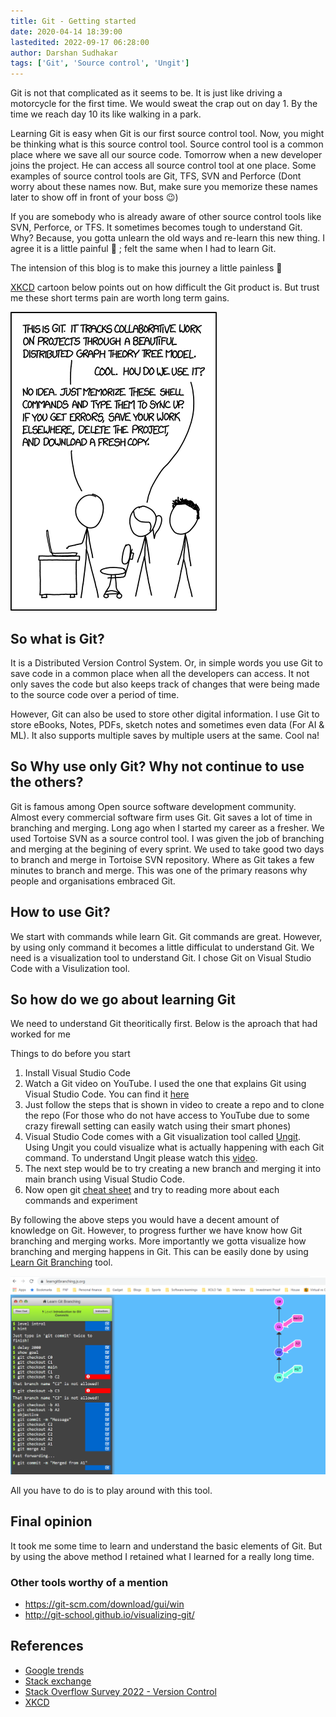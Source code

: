 ```yaml
---
title: Git - Getting started
date: 2020-04-14 18:39:00
lastedited: 2022-09-17 06:28:00
author: Darshan Sudhakar
tags: ['Git', 'Source control', 'Ungit']
---
```


Git is not that complicated as it seems to be. It is just like driving a motorcycle for the first time. We would sweat the crap out on day 1. By the time we reach day 10 its like walking in a park. 

Learning Git is easy when Git is our first source control tool. Now, you might be thinking what is this source control tool. Source control tool is a common place where we save all our source code. Tomorrow when a new developer joins the project. He can access all source control tool at one place. Some examples of source control tools are Git, TFS, SVN and Perforce (Dont worry about these names now. But, make sure you memorize these names later to show off in front of your boss :wink:)

If you are somebody who is already aware of other source control tools like SVN, Perforce, or TFS. It sometimes becomes tough to understand Git. Why? Because, you gotta unlearn the old ways and re-learn this new thing. I agree it is a little painful :syringe: ; felt the same when I had to learn Git.

The intension of this blog is to make this journey a little painless :pill:

[XKCD](https://xkcd.com/) cartoon below points out on how difficult the Git product is. But trust me these short terms pain are worth long term gains.

![Difficult and amazing Git](./images/xkcd-git.png)

## So what is Git?

It is a Distributed Version Control System. Or, in simple words you use Git to save code in a common place when all the developers can access. It not only saves the code but also keeps track of changes that were being made to the source code over a period of time. 

However, Git can also be used to store other digital information. I use Git to store eBooks, Notes, PDFs, sketch notes and sometimes even data (For AI & ML). It also supports multiple saves by multiple users at the same. Cool na!

## So Why use only Git? Why not continue to use the others?

Git is famous among Open source software development community. Almost every commercial software firm uses Git. Git saves a lot of time in branching and merging. Long ago when I started my career as a fresher. We used Tortoise SVN as a source control tool. I was given the job of branching and merging at the begining of every sprint. We used to take good two days to branch and merge in Tortoise SVN repository. Where as Git takes a few minutes to branch and merge. This was one of the primary reasons why people and organisations embraced Git.

## How to use Git?

We start with commands while learn Git. Git commands are great. However, by using only command it becomes a little difficulat to understand Git. We need is a visualization tool to understand Git. I chose Git on Visual Studio Code with a Visulization tool. 

## So how do we go about learning Git

We need to understand Git theoritically first. Below is the aproach that had worked for me

Things to do before you start

1. Install Visual Studio Code
2. Watch a Git video on YouTube. I used the one that explains Git using Visual Studio Code. You can find it [here](https://youtu.be/IHaTbJPdB-s?t=527)
3. Just follow the steps that is shown in video to create a repo and to clone the repo (For those who do not have access to YouTube due to some crazy firewall setting can easily watch using their smart phones)
4. Visual Studio Code comes with a Git visualization tool called [Ungit](https://github.com/FredrikNoren/ungit). Using Ungit you could visualize what is actually happening with each Git command. To understand Ungit please watch this [video](https://youtu.be/hkBVAi3oKvo).
5. The next step would be to try creating a new branch and merging it into main branch using Visual Studio Code.
6. Now open git [cheat sheet](https://github.github.com/training-kit/) and try to reading more about each commands and experiment

By following the above steps you would have a decent amount of knowledge on Git. However, to progress further we have know how Git branching and merging works. More importantly we gotta visualize how branching and merging happens in Git. This can be easily done by using [Learn Git Branching](https://learngitbranching.js.org/) tool.

![Learn Git branching](./images/learn-git-branching.png)

All you have to do is to play around with this tool. 

## Final opinion

It took me some time to learn and understand the basic elements of Git. But by using the above method I retained what I learned for a really long time.  

### Other tools worthy of a mention

- <https://git-scm.com/download/gui/win>
- <http://git-school.github.io/visualizing-git/>

## References

- [Google trends](https://trends.google.com/trends/explore?date=all&geo=US&q=git,svn)
- [Stack exchange](https://softwareengineering.stackexchange.com/questions/136079/are-there-any-statistics-that-show-the-popularity-of-git-versus-svn)
- [Stack Overflow Survey 2022 - Version Control](https://survey.stackoverflow.co/2022/#technology-version-control)
- [XKCD](https://xkcd.com/)
